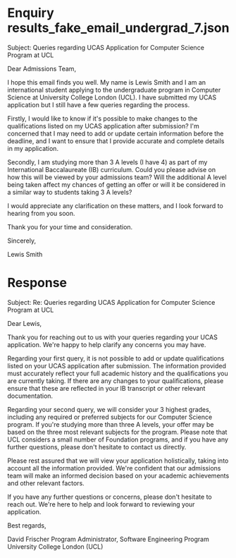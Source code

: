 
# Enquiry results_fake_email_undergrad_7.json

Subject: Queries regarding UCAS Application for Computer Science Program at UCL

Dear Admissions Team,

I hope this email finds you well. My name is Lewis Smith and I am an international student applying to the undergraduate program in Computer Science at University College London (UCL). I have submitted my UCAS application but I still have a few queries regarding the process.

Firstly, I would like to know if it's possible to make changes to the qualifications listed on my UCAS application after submission? I'm concerned that I may need to add or update certain information before the deadline, and I want to ensure that I provide accurate and complete details in my application.

Secondly, I am studying more than 3 A levels (I have 4) as part of my International Baccalaureate (IB) curriculum. Could you please advise on how this will be viewed by your admissions team? Will the additional A level being taken affect my chances of getting an offer or will it be considered in a similar way to students taking 3 A levels?

I would appreciate any clarification on these matters, and I look forward to hearing from you soon.

Thank you for your time and consideration.

Sincerely,

Lewis Smith

# Response

Subject: Re: Queries regarding UCAS Application for Computer Science Program at UCL

Dear Lewis,

Thank you for reaching out to us with your queries regarding your UCAS application. We're happy to help clarify any concerns you may have.

Regarding your first query, it is not possible to add or update qualifications listed on your UCAS application after submission. The information provided must accurately reflect your full academic history and the qualifications you are currently taking. If there are any changes to your qualifications, please ensure that these are reflected in your IB transcript or other relevant documentation.

Regarding your second query, we will consider your 3 highest grades, including any required or preferred subjects for our Computer Science program. If you're studying more than three A levels, your offer may be based on the three most relevant subjects for the program. Please note that UCL considers a small number of Foundation programs, and if you have any further questions, please don't hesitate to contact us directly.

Please rest assured that we will view your application holistically, taking into account all the information provided. We're confident that our admissions team will make an informed decision based on your academic achievements and other relevant factors.

If you have any further questions or concerns, please don't hesitate to reach out. We're here to help and look forward to reviewing your application.

Best regards,

David Frischer
Program Administrator, Software Engineering Program
University College London (UCL)

        